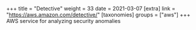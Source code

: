 +++
title = "Detective"
weight = 33
date = 2021-03-07
[extra]
link = "https://aws.amazon.com/detective/"
[taxonomies]
groups = ["aws"]
+++
AWS service for analyzing security anomalies

